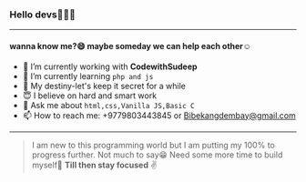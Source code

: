 ### Hello devs🖐🏻😊
<hr/>

#### wanna know me?😄 maybe someday we can help each other☺

- 🔭 I’m currently working with **CodewithSudeep**
- 🌱 I’m currently learning `php and js`
- 👣 My destiny-let's keep it secret for a while
- 😇 I believe on hard and smart work 
- 💬 Ask me about `html,css,Vanilla JS,Basic C`
- 📫 How to reach me: +9779803443845 or Bibekangdembay@gmail.com
***
>I am new to this programming world but I am putting my 100% to progress further.
Not much to say😁 Need some more time to build myself💪
**Till then stay focused** ✌
